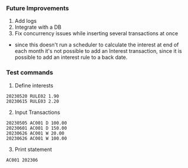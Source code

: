 ### Future Improvements
1. Add logs 
2. Integrate with a DB 
3. Fix concurrency issues while inserting several transactions at once

* since this doesn't run a scheduler to calculate the interest at end of each month it's not possible to add an Interest transaction, since it is possible to add an interest rule to a back date.

### Test commands
1. Define interests
```
20230520 RULE02 1.90
20230615 RULE03 2.20
```
2. Input Transactions
```
20230505 AC001 D 100.00
20230601 AC001 D 150.00
20230626 AC001 W 20.00
20230626 AC001 W 100.00
```
3. Print statement
```
AC001 202306
```
